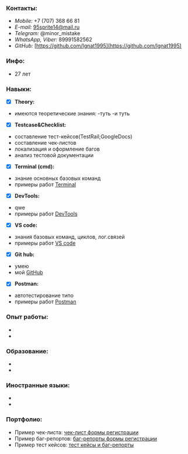### Контакты:                                      

- *Mobile:* +7 (707) 368 66 81                                                   
- *E-mail:* 95sprite14@mail.ru                                 
- *Telegram:* @minor_mistake
- *WhatsApp, Viber:* 89991582562
- *GitHub:* [https://github.com/Ignat1995](https://github.com/Ignat1995) 

### Инфо:
- 27 лет

### Навыки:
- [x] **Theory:**
- имеются теоретические знания:
 -туть
 -и туть
- [x] **Testcase&Checklist:**
- составление тест-кейсов(TestRail;GoogleDocs)
- составление чек-листов
- локализация и оформление багов
- анализ тестовой документации
- [x] **Terminal (cmd):**
- знание основных базовых команд
- примеры работ [Terminal](https://github.com/Ignat1995/Terminal)
- [x] **DevTools:**
- qwe
- примеры работ [DevTools](https://disk.yandex.ru/i/j0wKj1PjWvB6iA)
- [x] **VS code:** 
- знания базовых команд, циклов, лог.связей
- примеры работ [VS code](https://github.com/Ignat1995/JS-code)
- [x] **Git hub:**
- умею
- мой [GitHub](https://github.com/Ignat1995)
- [x] **Postman:**
- автотестирование типо
- примеры работ [Postman](https://github.com/Ignat1995/Postman)

### Опыт работы:
-
-
### Образование:
-
-
### Иностранные языки:
-
-
### Портфолио:
- Пример чек-листа: [чек-лист формы регистрации](https://docs.google.com/spreadsheets/d/1mYV1ti2Fw7lQYTqO0oiKyAfg9qxLwm0aevDk0C9kxSo/edit#gid=0)
- Пример баг-репортов: [баг-репорты формы регистрации](https://docs.google.com/spreadsheets/d/1mYV1ti2Fw7lQYTqO0oiKyAfg9qxLwm0aevDk0C9kxSo/edit#gid=753364274)
- Пример тест кейсов: [тест кейсы и баг-репорты](https://docs.google.com/spreadsheets/d/1pREPjtdDtNXB-LLr9hpVTsbWP8frbFp_e21R-rZiIYc/edit#gid=0)



